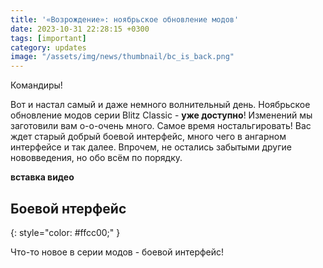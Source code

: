 ```yaml
---
title: '«Возрождение»: ноябрьское обновление модов'
date: 2023-10-31 22:28:15 +0300
tags: [important]
category: updates
image: "/assets/img/news/thumbnail/bc_is_back.png"
---
```

<p style="display: none">Прощаемся с создателем старых звуков всего и встречаем нового.</p>

Командиры!

Вот и настал самый и даже немного волнительный день. Ноябрьское обновление модов серии Blitz Classic - **уже доступно**! Изменений мы заготовили вам о-о-очень много. Самое время ностальгировать! Вас ждет старый добрый боевой интерфейс, много чего в ангарном интерфейсе и так далее. Впрочем, не остались забытыми другие нововведения, но обо всём по порядку.

**вставка видео**

## Боевой нтерфейс
{: style="color: #ffcc00;" }

Что-то новое в серии модов - боевой интерфейс! 